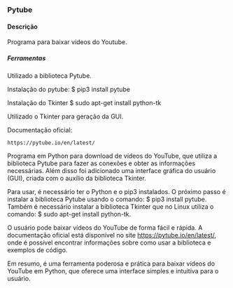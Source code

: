 ### Pytube

#### Descrição

Programa para baixar vídeos do Youtube.

##### Ferramentas

Utilizado a biblioteca Pytube.

Instalação do pytube: 
    $ pip3 install pytube
    
Instalação do Tkinter
    $ sudo apt-get install python-tk

Utilizado o Tkinter para geração da GUI.

Documentação oficial:

    https://pytube.io/en/latest/


Programa em Python para download de vídeos do YouTube, que utiliza a biblioteca Pytube para fazer as conexões e obter as informações necessárias. 
Além disso foi adicionado uma interface gráfica do usuário (GUI), criada com o auxílio da biblioteca Tkinter.

Para usar, é necessário ter o Python e o pip3 instalados.
O próximo passo é instalar a biblioteca Pytube usando o comando: $ pip3 install pytube. 
Também é necessário instalar a biblioteca Tkinter que no Linux utiliza o comando: $ sudo apt-get install python-tk.

O usuário pode baixar vídeos do YouTube de forma fácil e rápida. 
A documentação oficial está disponível no site https://pytube.io/en/latest/, onde é possível encontrar informações sobre como usar a biblioteca e exemplos de código.

Em resumo, é uma ferramenta poderosa e prática para baixar vídeos do YouTube em Python, que oferece uma interface simples e intuitiva para o usuário.
